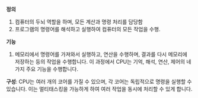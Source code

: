 **정의**
1. 컴퓨터의 두뇌 역할을 하며, 모든 계산과 명령 처리를 담당함
2. 프로그램의 명령어를 해석하고 실행하여 컴퓨터의 모든 작업을 수행. 

**기능**
1. 메모리에서 명령어를 가져와서 실행하고, 연산을 수행하며, 결과를 다시 메모리에 저장하는 등의 작업을 수행합니다. 이 과정에서 CPU는 기억, 해석, 연산, 제어의 네 가지 주요 기능을 수행합니다. 

**구성**: CPU는 여러 개의 코어를 가질 수 있으며, 각 코어는 독립적으로 명령을 실행할 수 있습니다. 이는 
멀티태스킹을 가능하게 하여 여러 작업을 동시에 처리할 수 있게 합니다.